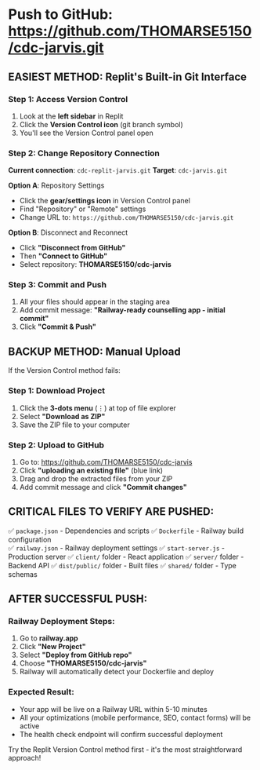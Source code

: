 # Push to GitHub: https://github.com/THOMARSE5150/cdc-jarvis.git

## EASIEST METHOD: Replit's Built-in Git Interface

### Step 1: Access Version Control
1. Look at the **left sidebar** in Replit
2. Click the **Version Control icon** (git branch symbol)
3. You'll see the Version Control panel open

### Step 2: Change Repository Connection
**Current connection**: `cdc-replit-jarvis.git`
**Target**: `cdc-jarvis.git`

**Option A**: Repository Settings
- Click the **gear/settings icon** in Version Control panel
- Find "Repository" or "Remote" settings
- Change URL to: `https://github.com/THOMARSE5150/cdc-jarvis.git`

**Option B**: Disconnect and Reconnect
- Click **"Disconnect from GitHub"** 
- Then **"Connect to GitHub"**
- Select repository: **THOMARSE5150/cdc-jarvis**

### Step 3: Commit and Push
1. All your files should appear in the staging area
2. Add commit message: **"Railway-ready counselling app - initial commit"**
3. Click **"Commit & Push"**

## BACKUP METHOD: Manual Upload

If the Version Control method fails:

### Step 1: Download Project
1. Click the **3-dots menu** (⋮) at top of file explorer
2. Select **"Download as ZIP"**
3. Save the ZIP file to your computer

### Step 2: Upload to GitHub
1. Go to: https://github.com/THOMARSE5150/cdc-jarvis
2. Click **"uploading an existing file"** (blue link)
3. Drag and drop the extracted files from your ZIP
4. Add commit message and click **"Commit changes"**

## CRITICAL FILES TO VERIFY ARE PUSHED:
✅ `package.json` - Dependencies and scripts
✅ `Dockerfile` - Railway build configuration  
✅ `railway.json` - Railway deployment settings
✅ `start-server.js` - Production server
✅ `client/` folder - React application
✅ `server/` folder - Backend API
✅ `dist/public/` folder - Built files
✅ `shared/` folder - Type schemas

## AFTER SUCCESSFUL PUSH:

### Railway Deployment Steps:
1. Go to **railway.app**
2. Click **"New Project"**
3. Select **"Deploy from GitHub repo"**
4. Choose **"THOMARSE5150/cdc-jarvis"**
5. Railway will automatically detect your Dockerfile and deploy

### Expected Result:
- Your app will be live on a Railway URL within 5-10 minutes
- All your optimizations (mobile performance, SEO, contact forms) will be active
- The health check endpoint will confirm successful deployment

Try the Replit Version Control method first - it's the most straightforward approach!